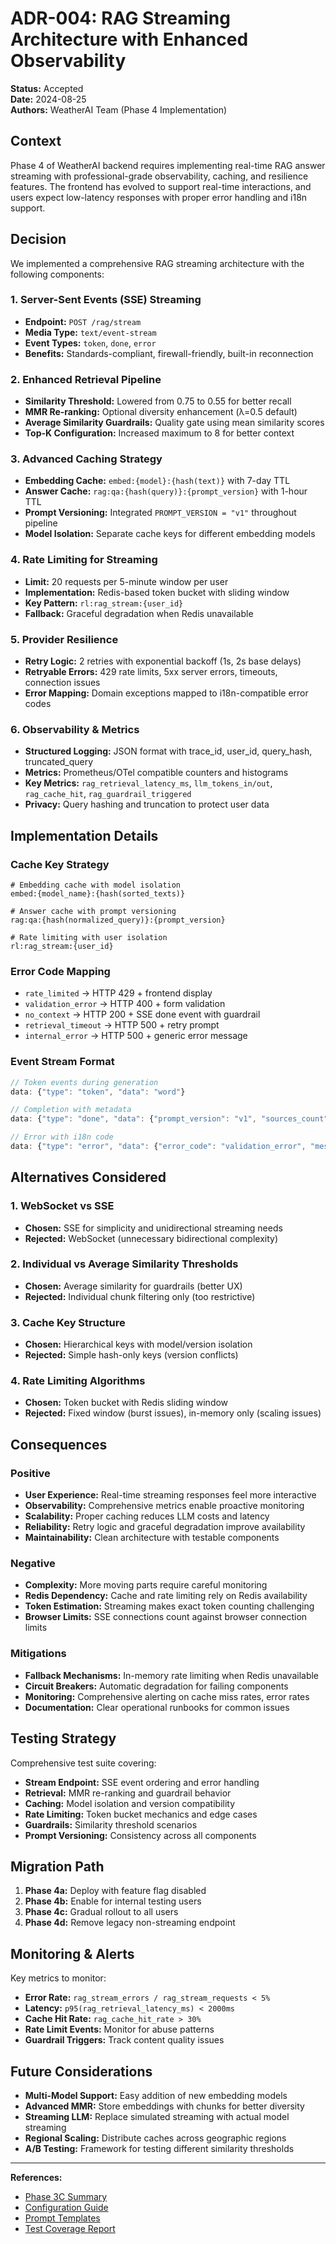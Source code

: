 # ADR-004: RAG Streaming Architecture with Enhanced Observability

**Status:** Accepted  
**Date:** 2024-08-25  
**Authors:** WeatherAI Team (Phase 4 Implementation)

## Context

Phase 4 of WeatherAI backend requires implementing real-time RAG answer streaming with professional-grade observability, caching, and resilience features. The frontend has evolved to support real-time interactions, and users expect low-latency responses with proper error handling and i18n support.

## Decision

We implemented a comprehensive RAG streaming architecture with the following components:

### 1. Server-Sent Events (SSE) Streaming
- **Endpoint:** `POST /rag/stream`
- **Media Type:** `text/event-stream`
- **Event Types:** `token`, `done`, `error`
- **Benefits:** Standards-compliant, firewall-friendly, built-in reconnection

### 2. Enhanced Retrieval Pipeline
- **Similarity Threshold:** Lowered from 0.75 to 0.55 for better recall
- **MMR Re-ranking:** Optional diversity enhancement (λ=0.5 default)
- **Average Similarity Guardrails:** Quality gate using mean similarity scores
- **Top-K Configuration:** Increased maximum to 8 for better context

### 3. Advanced Caching Strategy
- **Embedding Cache:** `embed:{model}:{hash(text)}` with 7-day TTL
- **Answer Cache:** `rag:qa:{hash(query)}:{prompt_version}` with 1-hour TTL
- **Prompt Versioning:** Integrated `PROMPT_VERSION = "v1"` throughout pipeline
- **Model Isolation:** Separate cache keys for different embedding models

### 4. Rate Limiting for Streaming
- **Limit:** 20 requests per 5-minute window per user
- **Implementation:** Redis-based token bucket with sliding window
- **Key Pattern:** `rl:rag_stream:{user_id}`
- **Fallback:** Graceful degradation when Redis unavailable

### 5. Provider Resilience
- **Retry Logic:** 2 retries with exponential backoff (1s, 2s base delays)
- **Retryable Errors:** 429 rate limits, 5xx server errors, timeouts, connection issues
- **Error Mapping:** Domain exceptions mapped to i18n-compatible error codes

### 6. Observability & Metrics
- **Structured Logging:** JSON format with trace_id, user_id, query_hash, truncated_query
- **Metrics:** Prometheus/OTel compatible counters and histograms
- **Key Metrics:** `rag_retrieval_latency_ms`, `llm_tokens_in/out`, `rag_cache_hit`, `rag_guardrail_triggered`
- **Privacy:** Query hashing and truncation to protect user data

## Implementation Details

### Cache Key Strategy
```
# Embedding cache with model isolation
embed:{model_name}:{hash(sorted_texts)}

# Answer cache with prompt versioning  
rag:qa:{hash(normalized_query)}:{prompt_version}

# Rate limiting with user isolation
rl:rag_stream:{user_id}
```

### Error Code Mapping
- `rate_limited` → HTTP 429 + frontend display
- `validation_error` → HTTP 400 + form validation
- `no_context` → HTTP 200 + SSE done event with guardrail
- `retrieval_timeout` → HTTP 500 + retry prompt
- `internal_error` → HTTP 500 + generic error message

### Event Stream Format
```javascript
// Token events during generation
data: {"type": "token", "data": "word"}

// Completion with metadata
data: {"type": "done", "data": {"prompt_version": "v1", "sources_count": 3, "total_tokens": 150}}

// Error with i18n code
data: {"type": "error", "data": {"error_code": "validation_error", "message": "Query too long", "prompt_version": "v1"}}
```

## Alternatives Considered

### 1. WebSocket vs SSE
- **Chosen:** SSE for simplicity and unidirectional streaming needs
- **Rejected:** WebSocket (unnecessary bidirectional complexity)

### 2. Individual vs Average Similarity Thresholds
- **Chosen:** Average similarity for guardrails (better UX)
- **Rejected:** Individual chunk filtering only (too restrictive)

### 3. Cache Key Structure
- **Chosen:** Hierarchical keys with model/version isolation
- **Rejected:** Simple hash-only keys (version conflicts)

### 4. Rate Limiting Algorithms
- **Chosen:** Token bucket with Redis sliding window
- **Rejected:** Fixed window (burst issues), in-memory only (scaling issues)

## Consequences

### Positive
- **User Experience:** Real-time streaming responses feel more interactive
- **Observability:** Comprehensive metrics enable proactive monitoring
- **Scalability:** Proper caching reduces LLM costs and latency
- **Reliability:** Retry logic and graceful degradation improve availability
- **Maintainability:** Clean architecture with testable components

### Negative
- **Complexity:** More moving parts require careful monitoring
- **Redis Dependency:** Cache and rate limiting rely on Redis availability
- **Token Estimation:** Streaming makes exact token counting challenging
- **Browser Limits:** SSE connections count against browser connection limits

### Mitigations
- **Fallback Mechanisms:** In-memory rate limiting when Redis unavailable
- **Circuit Breakers:** Automatic degradation for failing components
- **Monitoring:** Comprehensive alerting on cache miss rates, error rates
- **Documentation:** Clear operational runbooks for common issues

## Testing Strategy

Comprehensive test suite covering:
- **Stream Endpoint:** SSE event ordering and error handling
- **Retrieval:** MMR re-ranking and guardrail behavior
- **Caching:** Model isolation and version compatibility
- **Rate Limiting:** Token bucket mechanics and edge cases
- **Guardrails:** Similarity threshold scenarios
- **Prompt Versioning:** Consistency across all components

## Migration Path

1. **Phase 4a:** Deploy with feature flag disabled
2. **Phase 4b:** Enable for internal testing users
3. **Phase 4c:** Gradual rollout to all users
4. **Phase 4d:** Remove legacy non-streaming endpoint

## Monitoring & Alerts

Key metrics to monitor:
- **Error Rate:** `rag_stream_errors / rag_stream_requests < 5%`
- **Latency:** `p95(rag_retrieval_latency_ms) < 2000ms`
- **Cache Hit Rate:** `rag_cache_hit_rate > 30%`
- **Rate Limit Events:** Monitor for abuse patterns
- **Guardrail Triggers:** Track content quality issues

## Future Considerations

- **Multi-Model Support:** Easy addition of new embedding models
- **Advanced MMR:** Store embeddings with chunks for better diversity
- **Streaming LLM:** Replace simulated streaming with actual model streaming
- **Regional Scaling:** Distribute caches across geographic regions
- **A/B Testing:** Framework for testing different similarity thresholds

---

**References:**
- [Phase 3C Summary](../PHASE_3C_SUMMARY.md)
- [Configuration Guide](../docs/config.md)
- [Prompt Templates](../../docs/PROMPTS.md)
- [Test Coverage Report](../tests/)
